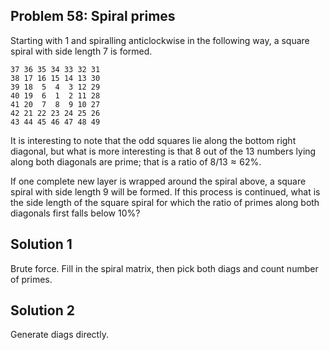 ## Problem 58: Spiral primes

Starting with 1 and spiralling anticlockwise in the following way, a
square spiral with side length 7 is formed.

    37 36 35 34 33 32 31
    38 17 16 15 14 13 30
    39 18  5  4  3 12 29
    40 19  6  1  2 11 28
    41 20  7  8  9 10 27
    42 21 22 23 24 25 26
    43 44 45 46 47 48 49

It is interesting to note that the odd squares lie along the bottom
right diagonal, but what is more interesting is that 8 out of the 13
numbers lying along both diagonals are prime; that is a ratio of $8/13
\approx 62\%$.

If one complete new layer is wrapped around the spiral above, a square
spiral with side length 9 will be formed. If this process is
continued, what is the side length of the square spiral for which the
ratio of primes along both diagonals first falls below 10%?


## Solution 1

Brute force. Fill in the spiral matrix, then pick both diags and count
number of primes.

## Solution 2

Generate diags directly.
